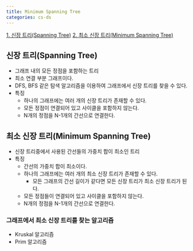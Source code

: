 ```yaml
---
title: Minimum Spanning Tree
categories: cs-ds
---
```


[1. 신장 트리(Spanning Tree)](#신장-트리--spanning-tree-) 
[2. 최소 신장 트리(Minimum Spanning Tree)](#최소-신장-트리--minimum-spanning-tree-)

## 신장 트리(Spanning Tree)
+ 그래프 내의 모든 정점을 포함하는 트리
+ 최소 연결 부분 그래프이다.
+ DFS, BFS 같은 탐색 알고리즘을 이용하여 그래프에서 신장 트리를 찾을 수 있다.
+ 특징
  + 하나의 그래프에는 여러 개의 신장 트리가 존재할 수 있다.
  + 모든 정점이 연결되어 있고 사이클을 포함하지 않는다.
  + N개의 정점을 N-1개의 간선으로 연결한다.

## 최소 신장 트리(Minimum Spanning Tree)
+ 신장 트리중에서 사용된 간선들의 가중치 합이 최소인 트리
+ 특징
    + 간선의 가중치 합이 최소이다.
    + 하나의 그래프에는 여러 개의 최소 신장 트리가 존재할 수 있다.
        + 모든 그래프의 간선 길이가 같다면 모든 신장 트리가 최소 신장 트리가 된다.
    + 모든 정점들이 연결되어 있고 사이클을 포함하지 않는다.
    + N개의 정점을 N-1개의 간선으로 연결한다.

### 그래프에서 최소 신장 트리를 찾는 알고리즘
+ Kruskal 알고리즘
+ Prim 알고리즘